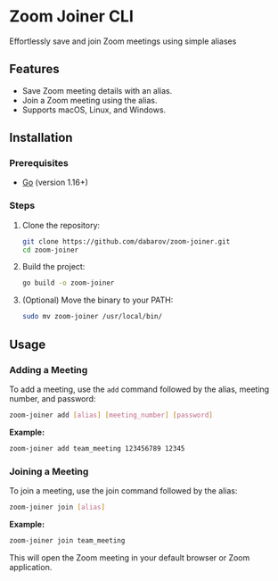 # Zoom Joiner CLI

Effortlessly save and join Zoom meetings using simple aliases

## Features

- Save Zoom meeting details with an alias.
- Join a Zoom meeting using the alias.
- Supports macOS, Linux, and Windows.

## Installation

### Prerequisites

- [Go](https://golang.org/doc/install) (version 1.16+)

### Steps

1. Clone the repository:

   ```sh
   git clone https://github.com/dabarov/zoom-joiner.git
   cd zoom-joiner
   ```

2. Build the project:

   ```sh
   go build -o zoom-joiner
   ```

3. (Optional) Move the binary to your PATH:

   ```sh
   sudo mv zoom-joiner /usr/local/bin/
   ```

## Usage

### Adding a Meeting

To add a meeting, use the `add` command followed by the alias, meeting number, and password:

```sh
zoom-joiner add [alias] [meeting_number] [password]
```

**Example:**

```sh
zoom-joiner add team_meeting 123456789 12345
```

### Joining a Meeting

To join a meeting, use the join command followed by the alias:

```sh
zoom-joiner join [alias]
```

**Example:**

```sh
zoom-joiner join team_meeting
```

This will open the Zoom meeting in your default browser or Zoom application.

